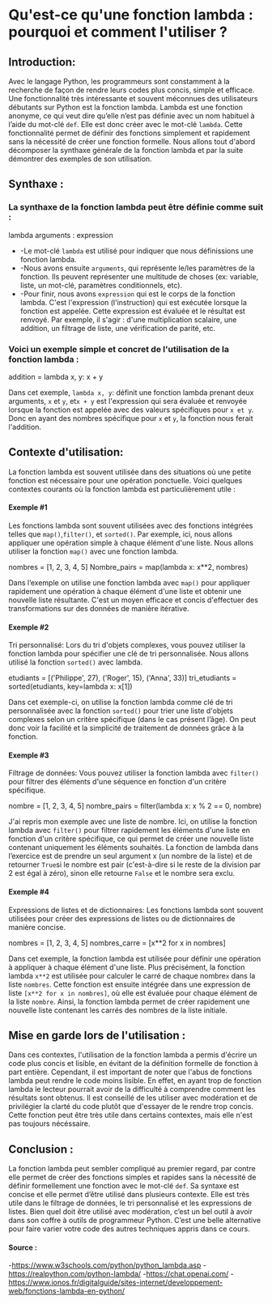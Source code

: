 # **Qu'est-ce qu'une fonction lambda : pourquoi et comment l'utiliser ?**


## **Introduction:**

Avec le langage Python, les programmeurs sont constamment à la recherche de façon de rendre leurs codes plus concis, 
simple et efficace. Une fonctionnalité très intéressante et souvent méconnues des utilisateurs débutants sur Python est 
la fonction lambda. Lambda est une fonction anonyme, ce qui veut dire qu’elle n’est pas définie avec un nom habituel à 
l’aide du mot-clé `def`. Elle est donc créer avec le mot-clé `lambda`. Cette fonctionnalité permet de définir des fonctions 
simplement et rapidement sans la nécessité de créer une fonction formelle. Nous allons tout d'abord décomposer la synthaxe
générale de la fonction lambda et par la suite démontrer des exemples de son utilisation.


## **Synthaxe :**

### La synthaxe de la fonction lambda peut être définie comme suit :

lambda arguments : expression

* -Le mot-clé `lambda` est utilisé pour indiquer que nous définissions une fonction lambda.
* -Nous avons ensuite `arguments`, qui représente le/les paramètres de la fonction. Ils peuvent représenter une multitude 
de choses (ex: variable, liste, un mot-clé, paramètres conditionnels, etc).
* -Pour finir, nous avons `expression` qui est le corps de la fonction lambda. C'est l'expression (l'instruction) qui est
exécutée lorsque la fonction est appelée. Cette expression est évaluée et le résultat est renvoyé. Par exemple, il
s'agir : d'une multiplication scalaire, une addition, un filtrage de liste, une vérification de parité, etc.

### Voici un exemple simple et concret de l'utilisation de la fonction lambda : 

addition = lambda x, y: x + y

Dans cet exemple, `lambda x, y`: définit une fonction lambda prenant deux arguments, `x` et `y`, et`x + y` est
l'expression qui sera évaluée et renvoyée lorsque la fonction est appelée avec des valeurs spécifiques pour `x et y`.
Donc en ayant des nombres spécifique pour `x` et `y`, la fonction nous ferait l'addition.


## **Contexte d'utilisation:**

La fonction lambda est souvent utilisée dans des situations où une petite fonction est nécessaire pour une opération 
ponctuelle. Voici quelques contextes courants où la fonction lambda est particulièrement utile :


#### **Exemple #1**

Les fonctions lambda sont souvent utilisées avec des fonctions intégrées telles que `map()`,`filter()`, et `sorted()`.
Par exemple, ici, nous allons appliquer une opération simple à chaque élément d'une liste. Nous allons utiliser la fonction 
`map()` avec une fonction lambda.

nombres = [1, 2, 3, 4, 5]
Nombre_pairs = map(lambda x: x**2, nombres)

Dans l’exemple on utilise une fonction lambda avec `map()` pour appliquer rapidement une opération à chaque élément 
d'une liste et obtenir une nouvelle liste résultante. C'est un moyen efficace et concis d'effectuer des transformations
sur des données de manière itérative.


#### **Exemple #2**

Tri personnalisé: Lors du tri d'objets complexes, vous pouvez utiliser la fonction lambda pour spécifier une clé de tri 
personnalisée. Nous allons utilisé la fonction `sorted()` avec lambda.

etudiants = [('Philippe', 27), ('Roger', 15), ('Anna', 33)]
tri_etudiants = sorted(etudiants, key=lambda x: x[1])

Dans cet exemple-ci, on utilise la fonction lambda comme clé de tri personnalisée avec la fonction `sorted()` pour trier 
une liste d'objets complexes selon un critère spécifique (dans le cas présent l’âge). On peut donc voir la facilité et 
la simplicité de traitement de données grâce à la fonction.


#### **Exemple #3**

Filtrage de données: Vous pouvez utiliser la fonction lambda avec `filter()` pour filtrer des éléments d'une séquence 
en fonction d'un critère spécifique.

nombre = [1, 2, 3, 4, 5]
nombre_pairs = filter(lambda x: x % 2 == 0, nombre)

J'ai repris mon exemple avec une liste de nombre. Ici, on utilise la fonction lambda avec `filter()` pour filtrer 
rapidement les éléments d'une liste en fonction d'un critère spécifique, ce qui permet de créer une nouvelle liste 
contenant uniquement les éléments souhaités. La fonction de lambda dans l’exercice est de prendre un seul argument x 
(un nombre de la liste) et de retourner `True`si le nombre est pair (c'est-à-dire si le reste de la division par 2 est 
égal à zéro), sinon elle retourne `False` et le nombre sera exclu. 


#### **Exemple #4**

Expressions de listes et de dictionnaires: Les fonctions lambda sont souvent utilisées pour créer des expressions de 
listes ou de dictionnaires de manière concise.

nombres = [1, 2, 3, 4, 5]
nombres_carre = [x**2 for x in nombres]

Dans cet exemple, la fonction lambda est utilisée pour définir une opération à appliquer à chaque élément d'une liste. 
Plus précisément, la fonction lambda `x**2` est utilisée pour calculer le carré de chaque nombre`x` dans la liste 
`nombres`. Cette fonction est ensuite intégrée dans une expression de liste `[x**2 for x in nombres]`, où elle est 
évaluée pour chaque élément de la liste `nombre`. Ainsi, la fonction lambda permet de créer rapidement une nouvelle 
liste contenant les carrés des nombres de la liste initiale.


## **Mise en garde lors de l'utilisation :** 

Dans ces contextes, l'utilisation de la fonction lambda a permis d'écrire un code plus concis et lisible, en évitant de
la définition formelle de fonction à part entière. Cependant, il est important de noter que l'abus de fonctions lambda 
peut rendre le code moins lisible. En effet, en ayant trop de fonction lambda le lecteur pourrait avoir de la difficulté
à comprendre comment les résultats sont obtenus. Il est conseillé de les utiliser avec modération et de privilégier la 
clarté du code plutôt que d'essayer de le rendre trop concis. Cette fonction peut être très utile dans certains contextes,
mais elle n'est pas toujours nécéssaire. 

## **Conclusion :** 

La fonction lambda peut sembler compliqué au premier regard, par contre elle permet de créer des fonctions simples et 
rapides sans la nécessité de définir formellement une fonction avec le mot-clé `def`. Sa syntaxe est concise et elle 
permet d’être utilisé dans plusieurs contexte. Elle est très utile dans le filtrage de données, le tri personnalisé et 
les expressions de listes. Bien quel doit être utilisé avec modération, c’est un bel outil à avoir dans son coffre à 
outils de programmeur Python. C’est une belle alternative pour faire varier votre code des autres techniques appris dans 
ce cours. 

#### **Source :** 

-https://www.w3schools.com/python/python_lambda.asp
-https://realpython.com/python-lambda/
-https://chat.openai.com/
-https://www.ionos.fr/digitalguide/sites-internet/developpement-web/fonctions-lambda-en-python/